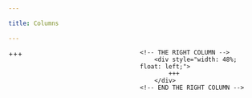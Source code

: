 --- 
title: Columns 
---
<div style="width: 100%;">
	<!-- THE LEFT COLUMN -->
		<div style="width: 48%; float: left; margin-right: 4%;">
			+++
		</div>
	<!-- END THE LEFT COLUMN -->
	
	<!-- THE RIGHT COLUMN -->
		<div style="width: 48%; float: left;">
			+++
		</div>
	<!-- END THE RIGHT COLUMN -->
</div>
